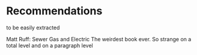 # Recommendations
to be easily extracted

Matt Ruff: Sewer Gas and Electric
	The weirdest book ever. So strange on a total level and on a paragraph level
